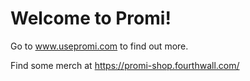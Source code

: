 # Welcome to Promi!

Go to www.usepromi.com to find out more.

Find some merch at https://promi-shop.fourthwall.com/

